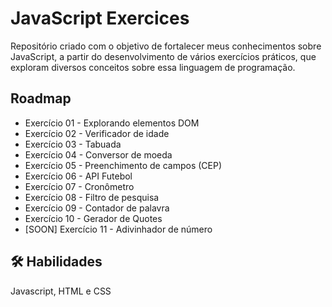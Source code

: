 
# JavaScript Exercices

Repositório criado com o objetivo de fortalecer meus conhecimentos sobre JavaScript, a partir do desenvolvimento de vários exercícios práticos, que exploram diversos conceitos sobre essa linguagem de programação.


## Roadmap

- Exercício 01 - Explorando elementos DOM
- Exercício 02 - Verificador de idade
- Exercício 03 - Tabuada
- Exercício 04 - Conversor de moeda
- Exercício 05 - Preenchimento de campos (CEP)
- Exercício 06 - API Futebol
- Exercício 07 - Cronômetro
- Exercício 08 - Filtro de pesquisa
- Exercício 09 - Contador de palavra
- Exercício 10 - Gerador de Quotes
- [SOON] Exercício 11 - Adivinhador de número


## 🛠 Habilidades
Javascript, HTML e CSS

